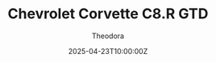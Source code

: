 ---
title: "Chevrolet Corvette C8.R GTD"
meta_title: ""
description: "Chevrolet Corvette C8.R GTD 2020 - Michigan GTD (urd_michigan_gtd) by URD"
date: 2025-04-23T10:00:00Z
thumb: QYOxUwi
mainimage: IXzhDc5
cargallery: ["hBtQJaV", "PjGOdbM", "3jMpZuC"]
categories: ["Car"]
author: "Theodora"
tags: ["Chevrolet", "GT3", "Sports car", "2020", "USA", "URD"]
draft: false
link: https://ouo.io/n29rzH
zipsize: "141 MB"
manu: Chevrolet
country: USA
year: 2020
class: GT3
drivetrain: RWD
engine: LT6 5.5l V8
power: "515 bhp"
torque: "662"
mass: "1365"
speed: "270"
accel: "- seconds"
gb: "Xtrac P529"
creator: URD
creatorfull: United Racing Design
version: "1.4.1"
csp: "0.2/3"
carname: "Chevrolet C8.R GTD"
realname: URD Michigan GTD
livery: "Not included"
r2r: 0
host: Mods
---